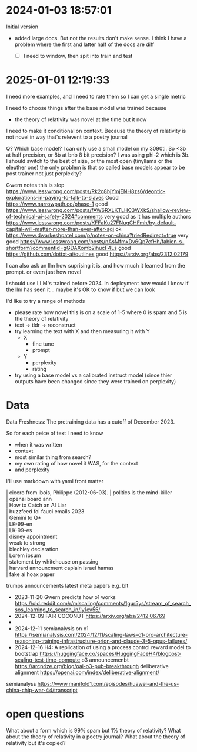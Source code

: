 # 2024-01-03 18:57:01

Initial version

- added large docs. But not the results don't make sense. I think I have a problem where the first and latter half of the docs are diff
  - [ ] I need to window, then spit into train and test


# 2025-01-01 12:19:33

I need more examples, and I need to rate them so I can get a single metric

I need to choose things after the base model was trained because
- the theory of relativity was novel at the time but it now

I need to make it conditional on context. Because the theory of relativity is not novel in way that's relevent to a poetry journal



Q? Which base model? I can only use a small model on my 3090ti. So <3b at half precision, or 8b at bnb 8 bit precision?
I was using phi-2 which is 3b. I should switch to the best of size, or the most open (tinyllama or the eleuther one)
the only problem is that so called base models appear to be post trainer not just perplexity?

Gwern notes this is slop https://www.lesswrong.com/posts/Rk2o8hjYmjENH8zs6/deontic-explorations-in-paying-to-talk-to-slaves
Good https://www.narrowpath.co/phase-1
good https://www.lesswrong.com/posts/fAW6RXLKTLHC3WXkS/shallow-review-of-technical-ai-safety-2024#comments
very good as it has multiple authors https://www.lesswrong.com/posts/KFFaKu27FNugCHFmh/by-default-capital-will-matter-more-than-ever-after-agi
ok https://www.dwarkeshpatel.com/p/notes-on-china?triedRedirect=true
very good https://www.lesswrong.com/posts/nAsMfmxDv6Qp7cfHh/fabien-s-shortform?commentId=gGDAXomb2ihucF4Ls
good  https://github.com/dottxt-ai/outlines
good https://arxiv.org/abs/2312.02179

I can also ask an llm how suprising it is, and how much it learned from the prompt. or even just how novel

I should use LLM's trained before 2024. In deployment how would I know if the llm has seen it... maybe it's OK to know if but we can look 

I'd like to try a range of methods
- please rate how novel this is on a scale of 1-5 where 0 is spam and 5 is the theory of relativity
- text -> tldr -> reconstruct
- try learning the text with X and then measuring it with Y
  - X
    - fine tune
    - prompt
  - Y
    - perplexity
    - rating
- try using a base model vs a calibrated instruct model (since thier outputs have been changed since they were trained on perplexity)

# Data
Data Freshness: The pretraining data has a cutoff of December 2023.

So for each peice of text I need to know
- when it was written
- context
- most similar thing from search?
- my own rating of how novel it WAS, for the context
- and perplexity

I'll use markdown with yaml front matter



| cicero from ibois, Philippe (2012-06-03). 
| politics is the mind-killer               
| openai board ann                          
| How to Catch an AI Liar                   
| buzzfeed foi fauci emails 2023            
| Gemini to Q*                              
| LK-99-en                                  
| LK-99-es                                  
| disney appointment                        
| weak to strong                            
| blechley declaration                      
| Lorem ipsum                               
| statement by whitehouse on passing        
| harvard announcment caplain israel hamas  
| fake ai hoax paper                        


trumps announcements
latest meta papers e.g. blt
- 2023-11-20 Gwern predicts how o1 works https://old.reddit.com/r/mlscaling/comments/1gur5ys/stream_of_search_sos_learning_to_search_in/ly1ev55/ 
- 2024-12-09 FAIR  COCONUT https://arxiv.org/abs/2412.06769
- 
- 2024-12-11 semianalysis on o1 https://semianalysis.com/2024/12/11/scaling-laws-o1-pro-architecture-reasoning-training-infrastructure-orion-and-claude-3-5-opus-failures/
- 2024-12-16 H4: A replication of using a process control reward model to bootstrap https://huggingface.co/spaces/HuggingFaceH4/blogpost-scaling-test-time-compute 
o3 announcemenbt https://arcprize.org/blog/oai-o3-pub-breakthrough
deliberative alignment https://openai.com/index/deliberative-alignment/

semianalyss
https://www.manifold1.com/episodes/huawei-and-the-us-china-chip-war-44/transcript


# open questions

What about a form which is 99% spam but 1% theory of relativity?
What about the theory of relativity in a poetry journal?
What about the theory of relativity but it's copied?

